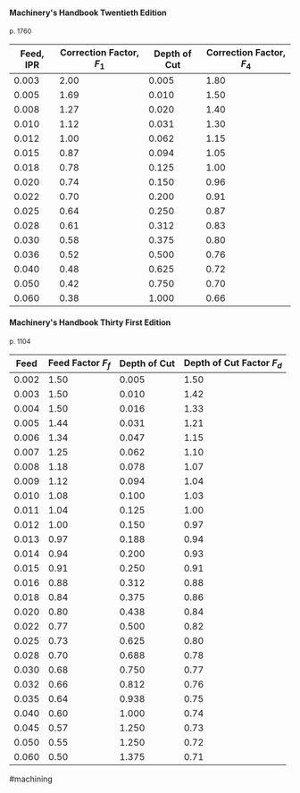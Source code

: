 #### Machinery's Handbook Twentieth Edition 
<small>p. 1760</small>

| Feed, IPR | Correction Factor, $F_1$ | Depth of Cut | Correction Factor, $F_4$ |
| --------- | ------------------------ | ------------ | ------------------------ |
| 0.003     | 2.00                     | 0.005        | 1.80                     |
| 0.005     | 1.69                     | 0.010        | 1.50                     |
| 0.008     | 1.27                     | 0.020        | 1.40                     |
| 0.010     | 1.12                     | 0.031        | 1.30                     |
| 0.012     | 1.00                     | 0.062        | 1.15                     |
| 0.015     | 0.87                     | 0.094        | 1.05                     |
| 0.018     | 0.78                     | 0.125        | 1.00                     |
| 0.020     | 0.74                     | 0.150        | 0.96                     |
| 0.022     | 0.70                     | 0.200        | 0.91                     |
| 0.025     | 0.64                     | 0.250        | 0.87                     |
| 0.028     | 0.61                     | 0.312        | 0.83                     |
| 0.030     | 0.58                     | 0.375        | 0.80                     |
| 0.036     | 0.52                     | 0.500        | 0.76                     |
| 0.040     | 0.48                     | 0.625        | 0.72                     |
| 0.050     | 0.42                     | 0.750        | 0.70                     |
| 0.060     | 0.38                     | 1.000        | 0.66                     |

#### Machinery's Handbook Thirty First Edition 
<small>p. 1104</small>

| Feed  | Feed Factor $F_f$ | Depth of Cut | Depth of Cut Factor $F_d$ |
| ----- | ----------------- | ------------ | ------------------------- |
| 0.002 | 1.50              | 0.005        | 1.50                      |
| 0.003 | 1.50              | 0.010        | 1.42                      |
| 0.004 | 1.50              | 0.016        | 1.33                      |
| 0.005 | 1.44              | 0.031        | 1.21                      |
| 0.006 | 1.34              | 0.047        | 1.15                      |
| 0.007 | 1.25              | 0.062        | 1.10                      |
| 0.008 | 1.18              | 0.078        | 1.07                      |
| 0.009 | 1.12              | 0.094        | 1.04                      |
| 0.010 | 1.08              | 0.100        | 1.03                      |
| 0.011 | 1.04              | 0.125        | 1.00                      |
| 0.012 | 1.00              | 0.150        | 0.97                      |
| 0.013 | 0.97              | 0.188        | 0.94                      |
| 0.014 | 0.94              | 0.200        | 0.93                      |
| 0.015 | 0.91              | 0.250        | 0.91                      |
| 0.016 | 0.88              | 0.312        | 0.88                      |
| 0.018 | 0.84              | 0.375        | 0.86                      |
| 0.020 | 0.80              | 0.438        | 0.84                      |
| 0.022 | 0.77              | 0.500        | 0.82                      |
| 0.025 | 0.73              | 0.625        | 0.80                      |
| 0.028 | 0.70              | 0.688        | 0.78                      |
| 0.030 | 0.68              | 0.750        | 0.77                      |
| 0.032 | 0.66              | 0.812        | 0.76                      |
| 0.035 | 0.64              | 0.938        | 0.75                      |
| 0.040 | 0.60              | 1.000        | 0.74                      |
| 0.045 | 0.57              | 1.250        | 0.73                      |
| 0.050 | 0.55              | 1.250        | 0.72                      |
| 0.060 | 0.50              | 1.375        | 0.71                      |

#machining 
